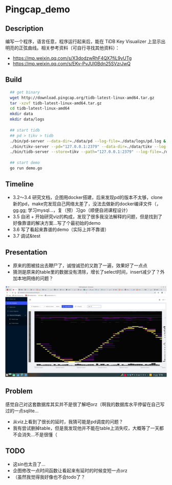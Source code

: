# Pingcap_demo

## Description

  编写一个程序，语言任意，程序运行起来后，能在 TiDB Key Visualizer 上显示出明亮的正弦曲线。相关参考资料（可自行寻找其他资料）：
- https://mp.weixin.qq.com/s/X3dodzwRhF4QX7fiL9yUTg 
- https://mp.weixin.qq.com/s/EKv-PvJUl0Bdn25SVzrJwQ

## Build

``` bash
  ## get binary 
  wget http://download.pingcap.org/tidb-latest-linux-amd64.tar.gz
  tar -xzvf tidb-latest-linux-amd64.tar.gz
  cd tidb-latest-linux-amd64
  mkdir data
  mkdir data/logs

  ## start tidb
  ## pd > tikv > tidb
  ./bin/pd-server --data-dir=./data/pd --log-file=./data/logs/pd.log &
  ./bin/tikv-server --pd="127.0.0.1:2379" --data-dir=./data/tikv --log-file=./data/logs/tikv.log &
  ./bin/tidb-server --store=tikv --path="127.0.0.1:2379" --log-file=./data/logs/tidb.log &

  ## start demo
  go run demo.go
```

## Timeline

- 3.2～3.4 研究文档，企图用docker搭建，后来发现pd的版本不太够，clone新的pd，make完发现自己网络太差了，没法去做新的docker编译文件（，gg.gg; 学习mysql...，复（预）习go（顺便自闭课程设计）
- 3.5 自闭 + 开始研究viz的构成，发现了很多我没法解释的问题，但是找到了好像靠谱的解决方案...写了个最初始的demo
- 3.6 写了看起来靠谱的demo（实际上并不靠谱）
- 3.7 调试&test

## Presentation

- 原来的图被挂出去鞭尸了，诚惶诚恐的又跑了一遍，效果好了一点点
- 猜测是原来的table里的数据没有清除，增长了select时间，insert减少了？外加本地网络的问题？

![图像](./show.jpg)

## Problem

感觉自己对这套数据库其实并不是很了解吧orz（啊我的数据库水平停留在自己写过的一点sqlite...

- 从viz上看到了很长的延时，我猜可能是pd调度的问题？
- 我有尝试删掉table，但是我发现他并不能在table上消失哎，大概等了一天都不会消失...不是很懂（

## TODO
- 这sin也太丑了...
- 企图修改一点时间函数让看起来有延时的时候变短一点orz
- （虽然我觉得我好像也不会todo了？
